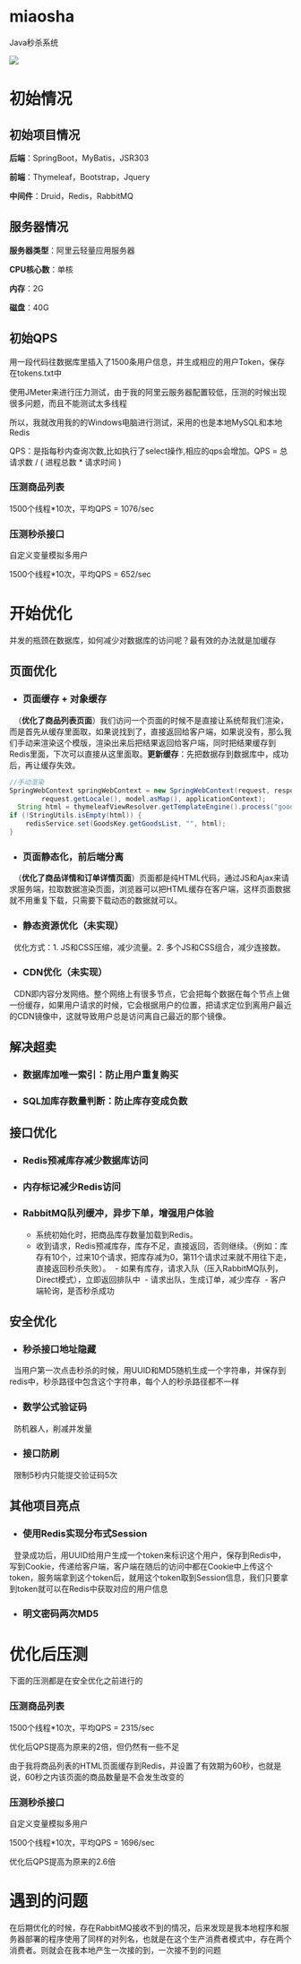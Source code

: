 # miaosha
Java秒杀系统

![](https://github.com/adXiang/miaosha/blob/master/img/%E7%A7%92%E6%9D%80%E6%B5%81%E7%A8%8B.gif)

# 初始情况

## 初始项目情况

**后端**：SpringBoot，MyBatis，JSR303

**前端**：Thymeleaf，Bootstrap，Jquery

**中间件**：Druid，Redis，RabbitMQ

## 服务器情况

**服务器类型**：阿里云轻量应用服务器

**CPU核心数**：单核

**内存**：2G

**磁盘**：40G

## 初始QPS

用一段代码往数据库里插入了1500条用户信息，并生成相应的用户Token，保存在tokens.txt中

使用JMeter来进行压力测试，由于我的阿里云服务器配置较低，压测的时候出现很多问题，而且不能测试太多线程

所以，我就改用我的的Windows电脑进行测试，采用的也是本地MySQL和本地Redis

QPS：是指每秒内查询次数,比如执行了select操作,相应的qps会增加。QPS = 总请求数 / ( 进程总数 *   请求时间 )

### 压测商品列表

1500个线程*10次，平均QPS = 1076/sec

### 压测秒杀接口

自定义变量模拟多用户

1500个线程*10次，平均QPS = 652/sec

# 开始优化

并发的瓶颈在数据库，如何减少对数据库的访问呢？最有效的办法就是加缓存

## 页面优化

- ### 页面缓存 + 对象缓存

   （**优化了商品列表页面**）我们访问一个页面的时候不是直接让系统帮我们渲染，而是首先从缓存里面取，如果说找到了，直接返回给客户端，如果说没有，那么我们手动来渲染这个模版，渲染出来后把结果返回给客户端，同时把结果缓存到Redis里面，下次可以直接从这里面取。**更新缓存**：先把数据存到数据库中，成功后，再让缓存失效。
   
   ```java
   //手动渲染
   SpringWebContext springWebContext = new SpringWebContext(request, response, request.getServletContext(),
           request.getLocale(), model.asMap(), applicationContext);
   String html = thymeleafViewResolver.getTemplateEngine().process("goods_list", springWebContext);
   if (!StringUtils.isEmpty(html)) {
       redisService.set(GoodsKey.getGoodsList, "", html);
   }
   ```

- ### 页面静态化，前后端分离
 
   （**优化了商品详情和订单详情页面**）页面都是纯HTML代码，通过JS和Ajax来请求服务端，拉取数据渲染页面，浏览器可以把HTML缓存在客户端，这样页面数据就不用重复下载，只需要下载动态的数据就可以。

- ### 静态资源优化（未实现）

   优化方式：1. JS和CSS压缩，减少流量。2. 多个JS和CSS组合，减少连接数。

- ### CDN优化（未实现）

   CDN即内容分发网络。整个网络上有很多节点，它会把每个数据在每个节点上做一份缓存，如果用户请求的时候，它会根据用户的位置，把请求定位到离用户最近的CDN镜像中，这就导致用户总是访问离自己最近的那个镜像。
   
## 解决超卖

- ### 数据库加唯一索引：防止用户重复购买

- ### SQL加库存数量判断：防止库存变成负数

## 接口优化

- ### Redis预减库存减少数据库访问

- ### 内存标记减少Redis访问

- ### RabbitMQ队列缓冲，异步下单，增强用户体验

  - 系统初始化时，把商品库存数量加载到Redis。
  - 收到请求，Redis预减库存，库存不足，直接返回，否则继续。（例如：库存有10个，过来10个请求，把库存减为0，第11个请求过来就不用往下走，直接返回秒杀失败）。 
  - 如果有库存，请求入队（压入RabbitMQ队列，Direct模式），立即返回排队中
  - 请求出队，生成订单，减少库存
  - 客户端轮询，是否秒杀成功

## 安全优化

- ### 秒杀接口地址隐藏

   当用户第一次点击秒杀的时候，用UUID和MD5随机生成一个字符串，并保存到redis中，秒杀路径中包含这个字符串，每个人的秒杀路径都不一样

- ### 数学公式验证码

   防机器人，削减并发量

- ### 接口防刷

   限制5秒内只能提交验证码5次

## 其他项目亮点

- ### 使用Redis实现分布式Session

   登录成功后，用UUID给用户生成一个token来标识这个用户，保存到Redis中，写到Cookie，传递给客户端，客户端在随后的访问中都在Cookie中上传这个token，服务端拿到这个token后，就用这个token取到Session信息，我们只要拿到token就可以在Redis中获取对应的用户信息

- ### 明文密码两次MD5

# 优化后压测

下面的压测都是在安全优化之前进行的

### 压测商品列表

1500个线程*10次，平均QPS = 2315/sec

优化后QPS提高为原来的2倍，但仍然有一些不足

由于我将商品列表的HTML页面缓存到Redis，并设置了有效期为60秒，也就是说，60秒之内该页面的商品数量是不会发生改变的

### 压测秒杀接口

自定义变量模拟多用户

1500个线程*10次，平均QPS = 1696/sec

优化后QPS提高为原来的2.6倍

# 遇到的问题

在后期优化的时候，存在RabbitMQ接收不到的情况，后来发现是我本地程序和服务器部署的程序使用了同样的对列名，也就是在这个生产消费者模式中，存在两个消费者。则就会在我本地产生一次接的到，一次接不到的问题

